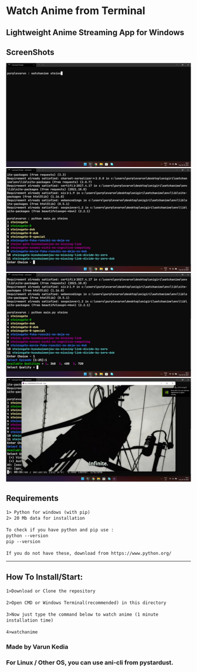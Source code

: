 # Watch Anime from Terminal

## Lightweight Anime Streaming App for Windows

## ScreenShots

<img src="imgs/s1.png">
<img src="imgs/s2.png">
<img src="imgs/s3.png">
<img src="imgs/s4.png">

## Requirements

    1> Python for windows (with pip)
    2> 20 Mb data for installation

    To check if you have python and pip use :
    python --version
    pip --version

    If you do not have these, download from https://www.python.org/

<hr/>

## How To Install/Start:

    1>Download or Clone the repository

    2>Open CMD or Windows Terminal(recommended) in this directory

    3>Now just type the command below to watch anime (1 minute installation time)

    4>watchanime

### Made by Varun Kedia

### For Linux / Other OS, you can use ani-cli from pystardust.
